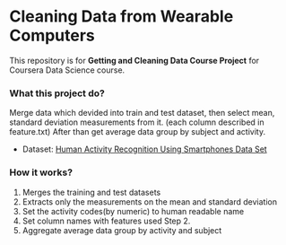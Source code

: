# Cleaning Data from Wearable Computers
This repository is for **Getting and Cleaning Data Course Project** for Coursera Data Science course.  

### What this project do? 
Merge data which devided into train and test dataset, then select mean, standard deviation measurements from it. (each column described in feature.txt)
After than get average data group by subject and activity.

- Dataset: [Human Activity Recognition Using Smartphones Data Set](http://archive.ics.uci.edu/ml/machine-learning-databases/00240/)

### How it works?
1. Merges the training and test datasets
2. Extracts only the measurements on the mean and standard deviation
3. Set the activity codes(by numeric) to human readable name 
4. Set column names with features used Step 2. 
5. Aggregate average data group by activity and subject

